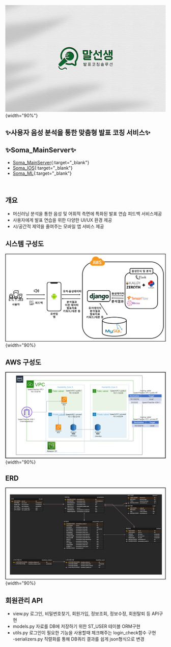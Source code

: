 ![image](/resource/speechteacher_logo.jpg){width="90%"}

## ✨사용자 음성 분석을 통한 맞춤형 발표 코칭 서비스✨  


## ✨Soma_MainServer✨  
- [Soma_MainServer](https://git.swmgit.org/swm-12/12_swm48/soma_mainserver){:target="_blank"}
- [Soma_IOS](https://git.swmgit.org/swm-12/12_swm48/soma_ios){:target="_blank"}
- [Soma_ML](https://git.swmgit.org/swm-12/12_swm48/soma_ml){:target="_blank"}
<br>

## 개요  
- 머신러닝 분석을 통한 음성 및 어휘적 측면에 특화된 발표 연습 피드백 서비스제공
- 사용자에게 발표 연습을 위한 다양한 UI/UX 환경 제공 
- 시/공간적 제약을 줄여주는 모바일 앱 서비스 제공

## 시스템 구성도  
![image](/resource/system_structure.PNG){width="90%}

## AWS 구성도  
![image](/resource/AWS_structure.png){width="90%}

## ERD
![image](/resource/ERD_structure.png){width="90%}


## 회원관리 API

- view.py 
로그인, 비밀번호찾기, 회원가입, 정보조회, 정보수정, 회원탈퇴 등 API구현<br>
- models.py
자료를 DB에 저장하기 위한 ST_USER 테이블 ORM구현<br>
- utils.py
로그인이 필요한 기능을 사용할때 체크해주는 login_check함수 구현<br>
-serializers.py
직렬화를 통해 DB쿼리 결과를 쉽게 json형식으로 변경<br>
